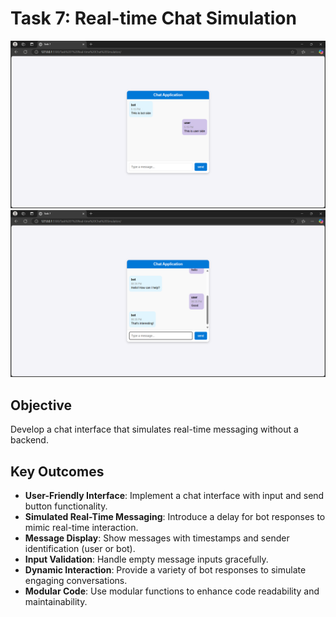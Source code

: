 # Task 7: Real-time Chat Simulation

![Chat Interface](image.png)  
![Chat Simulation](image-1.png)

## Objective
Develop a chat interface that simulates real-time messaging without a backend.

## Key Outcomes
- **User-Friendly Interface**: Implement a chat interface with input and send button functionality.
- **Simulated Real-Time Messaging**: Introduce a delay for bot responses to mimic real-time interaction.
- **Message Display**: Show messages with timestamps and sender identification (user or bot).
- **Input Validation**: Handle empty message inputs gracefully.
- **Dynamic Interaction**: Provide a variety of bot responses to simulate engaging conversations.
- **Modular Code**: Use modular functions to enhance code readability and maintainability.

